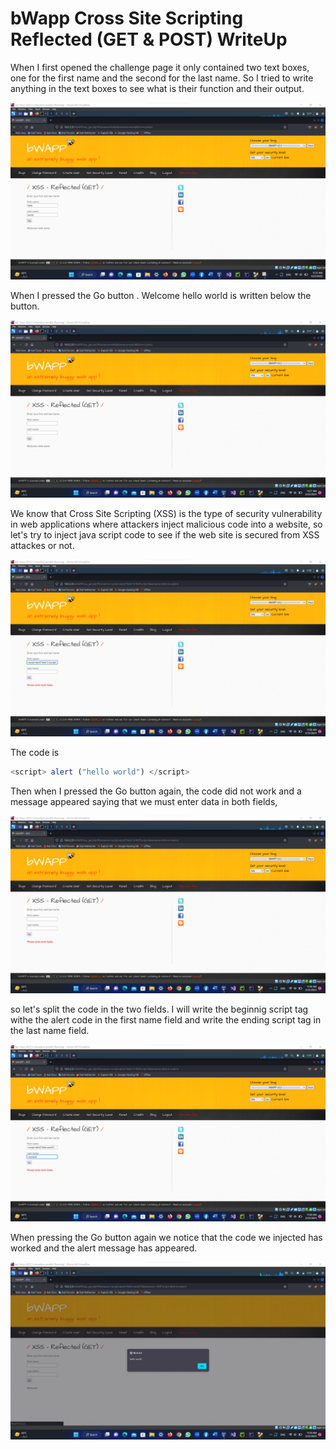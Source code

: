 # bWapp Cross Site Scripting Reflected (GET & POST) WriteUp

When I first opened the challenge page it only contained two text boxes, one for the first name and the second for the last name.
So I tried to write anything in the text boxes to see what is their function and their output.

![alt text](https://github.com/nody77/CTFs-Writeups/blob/d990837d8ed70229719eac6b5aec635f704e0640/Screenshot%202023-03-23%20115744.png)

When I pressed the Go button . Welcome hello world is written below the button. 

![alt text](https://github.com/nody77/CTFs-Writeups/blob/954b0170d90fb35b515dd4585addf9697a5adcda/Screenshot%202023-03-23%20115801.png)

We know that Cross Site Scripting (XSS) is the type of security vulnerability in web applications where attackers inject malicious code 
into a website, so let's try to inject java script code to see if the web site is secured from XSS attackes or not.

![alt text](https://github.com/nody77/CTFs-Writeups/blob/653057a9c42d38c6e4d3ad864e6ffd6694d3feb1/Screenshot%202023-03-23%20115836.png)

The code is 

``` javascript 
<script> alert ("hello world") </script>
```

Then when I pressed the Go button again, the code did not work and a message appeared saying that we must enter data in both fields,

![alt text](https://github.com/nody77/CTFs-Writeups/blob/ccb58ada2d55cf5deb2b661ea7d4dab2fd64dd73/Screenshot%202023-03-23%20115845.png)

so let's split the code in the two fields.
I will write the beginnig script tag withe the alert code in the first name field and write the ending script tag in the last name field.

![alt text](https://github.com/nody77/CTFs-Writeups/blob/91538af4c0427122979b14c38d1a985384a41865/Screenshot%202023-03-23%20115909.png)

When pressing the Go button again we notice that the code we injected has worked and the alert message has appeared.

![alt text](https://github.com/nody77/CTFs-Writeups/blob/44f889a357c69c0d0e6367b3f24573bc28d84517/Screenshot%202023-03-23%20115919.png)



